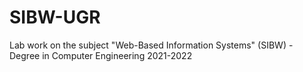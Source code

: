 # SIBW-UGR
Lab work on the subject "Web-Based Information Systems" (SIBW) - Degree in Computer Engineering 2021-2022
